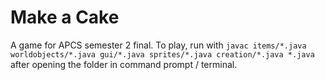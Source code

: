 # Make a Cake
 A game for APCS semester 2 final. To play, run with `javac items/*.java worldobjects/*.java gui/*.java sprites/*.java creation/*.java *.java` after opening the folder in command prompt / terminal.

